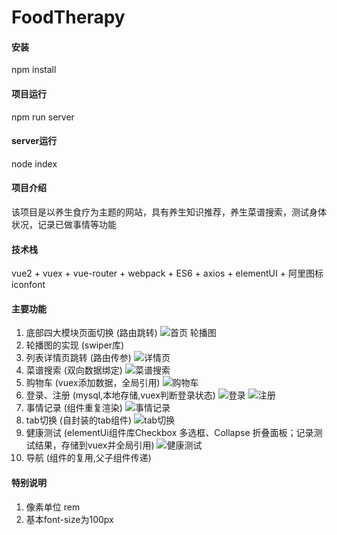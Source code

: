 # FoodTherapy

#### 安装
npm install

#### 项目运行
npm run server
#### server运行
node index

#### 项目介绍
该项目是以养生食疗为主题的网站，具有养生知识推荐，养生菜谱搜索，测试身体状况，记录已做事情等功能

#### 技术栈
vue2 + vuex + vue-router + webpack + ES6 + axios + elementUI + 阿里图标iconfont

#### 主要功能
1. 底部四大模块页面切换 (路由跳转)
![首页 轮播图](https://gitee.com/Jalyn11/the-FoodTherapy/blob/master/foodtherapy/public/app_index/index.png)
2. 轮播图的实现   (swiper库)
3. 列表详情页跳转 (路由传参)
![详情页](https://gitee.com/Jalyn11/the-FoodTherapy/blob/master/foodtherapy/public/app_index/xiangqing.png)
4. 菜谱搜索 (双向数据绑定)
![菜谱搜索](https://gitee.com/Jalyn11/the-FoodTherapy/blob/master/foodtherapy/public/app_index/shiliaofang.jpg)
5. 购物车 (vuex添加数据，全局引用)
![购物车](https://gitee.com/Jalyn11/the-FoodTherapy/blob/master/foodtherapy/public/app_index/shopCar.jpg)
6. 登录、注册 (mysql,本地存储,vuex判断登录状态)
![登录](https://gitee.com/Jalyn11/the-FoodTherapy/blob/master/foodtherapy/public/app_index/login.jpg)
![注册](https://gitee.com/Jalyn11/the-FoodTherapy/blob/master/foodtherapy/public/app_index/register.jpg)
7. 事情记录 (组件重复渲染)
![事情记录](https://gitee.com/Jalyn11/the-FoodTherapy/blob/master/foodtherapy/public/app_index/sirenjilu.jpg)
9. tab切换 (自封装的tab组件)
![tab切换](https://gitee.com/Jalyn11/the-FoodTherapy/blob/master/foodtherapy/public/app_index/sirentioali.jpg)
8. 健康测试 (elementUi组件库Checkbox 多选框、Collapse 折叠面板；记录测试结果，存储到vuex并全局引用)
![健康测试](https://gitee.com/Jalyn11/the-FoodTherapy/blob/master/foodtherapy/public/app_index/test.png)
10. 导航 (组件的复用,父子组件传递)

#### 特别说明

1. 像素单位 rem
2. 基本font-size为100px



